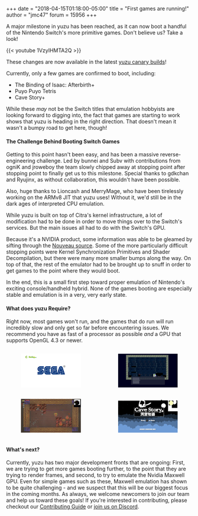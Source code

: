 +++
date = "2018-04-15T01:18:00-05:00"
title = "First games are running!"
author = "jmc47"
forum = 15956
+++

A major milestone in yuzu has been reached, as it can now boot a handful of the Nintendo Switch's more primitive games.  Don't believe us?  Take a look!
<!--more-->

<div class="my-lg">
  {{< youtube 1VzyIHMTA2Q >}}
</div>

These changes are now available in the latest [yuzu canary builds](https://yuzu-emu.org/downloads/)!

Currently, only a few games are confirmed to boot, including:

* The Binding of Isaac: Afterbirth+
* Puyo Puyo Tetris
* Cave Story+

While these *may* not be the Switch titles that emulation hobbyists are looking forward to digging into, the fact that games are starting to work shows that yuzu is heading in the right direction.  That doesn't mean it wasn't a bumpy road to get here, though!

#### The Challenge Behind Booting Switch Games

Getting to this point hasn't been easy, and has been a massive reverse-engineering challenge.  Led by bunnei and Subv with contributions from ogniK and jroweboy the team slowly chipped away at stopping point after stopping point to finally get us to this milestone.  Special thanks to gdkchan and Ryujinx, as without collaboration, this wouldn't have been possible.

Also, huge thanks to Lioncash and MerryMage, who have been tirelessly working on the ARMv8 JIT that yuzu uses! Without it, we'd still be in the dark ages of interpreted CPU emulation.

While yuzu is built on top of Citra's kernel infrastructure, a lot of modification had to be done in order to move things over to the Switch's services.  But the main issues all had to do with the Switch's GPU.

Because it's a NVIDIA product, some information was able to be gleamed by sifting through the [Nouveau source](https://en.wikipedia.org/wiki/Nouveau_(software)).  Some of the more particularly difficult stopping points were Kernel Synchronization Primitives and Shader Decompilation, but there were many more smaller bumps along the way.  On top of that, the rest of the emulator had to be brought up to snuff in order to get games to the point where they would boot.

In the end, this is a small first step toward proper emulation of Nintendo's exciting console/handheld hybrid.  None of the games booting are especially stable and emulation is in a very, very early state.

#### What does yuzu Require?

Right now, most games won't run, and the games that do run will run incredibly slow and only get so far before encountering issues.  We recommend you have as fast of a processor as possible *and* a GPU that supports OpenGL 4.3 or newer.

<div class="columns mt-md">
  <div class="column">
    <figure class="image">
        <img src="./img1.png">
    </figure>
  </div>
  <div class="column">
    <figure class="image">
        <img src="./img2.png">
    </figure>
  </div>
</div>

<div class="columns">
  <div class="column">
    <figure class="image">
        <img src="./img3.png">
    </figure>
  </div>
  <div class="column">
    <figure class="image">
        <img src="./img4.png">
    </figure>
  </div>
</div>

#### What's next?
Currently, yuzu has two major development fronts that are ongoing: First, we are trying to get more games booting further, to the point that they are trying to render frames, and second, to try to emulate the Nvidia Maxwell GPU. Even for simple games such as these, Maxwell emulation has shown to be quite challenging - and we suspect that this will be our biggest focus in the coming months. As always, we welcome newcomers to join our team and help us toward these goals! If you're interested in contributing, please checkout our [Contributing Guide](https://github.com/yuzu-emu/yuzu/blob/master/CONTRIBUTING.md) or [join us on Discord](https://discord.gg/u77vRWY).
